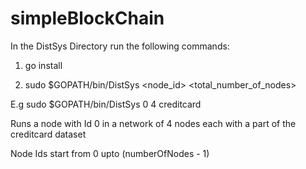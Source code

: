 # simpleBlockChain

In the DistSys Directory run the following commands:

1. go install

2. sudo $GOPATH/bin/DistSys <node_id> <total_number_of_nodes> <datasetname>
  
  E.g sudo $GOPATH/bin/DistSys 0 4 creditcard
  
  Runs a node with Id 0 in a network of 4 nodes each with a part of the creditcard dataset
  
  Node Ids start from 0 upto (numberOfNodes - 1)
  

